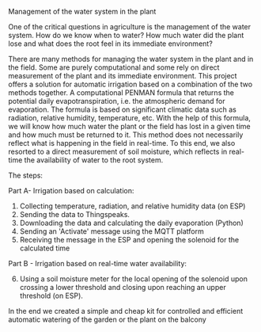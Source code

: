 Management of the water system in the plant

One of the critical questions in agriculture is the management of the water system. How do we know when to water? How much water did the plant lose and what does the root feel in its immediate environment?

There are many methods for managing the water system in the plant and in the field. Some are purely computational and some rely on direct measurement of the plant and its immediate environment. This project offers a solution for automatic irrigation based on a combination of the two methods together.
A computational PENMAN formula that returns the potential daily evapotranspiration, i.e. the atmospheric demand for evaporation. The formula is based on significant climatic data such as radiation, relative humidity, temperature, etc. With the help of this formula, we will know how much water the plant or the field has lost in a given time and how much must be returned to it.
This method does not necessarily reflect what is happening in the field in real-time.
To this end, we also resorted to a direct measurement of soil moisture, which reflects in real-time the availability of water to the root system.



The steps:

Part A- Irrigation based on calculation:

1. Collecting temperature, radiation, and relative humidity data (on ESP)
2. Sending the data to Thingspeaks.
3. Downloading the data and calculating the daily evaporation (Python)
4. Sending an 'Activate' message using the MQTT platform
5. Receiving the message in the ESP and opening the solenoid for the calculated time

Part B - Irrigation based on real-time water availability:

6. Using a soil moisture meter for the local opening of the solenoid upon crossing a lower threshold and closing upon reaching an upper threshold (on ESP).


In the end we created a simple and cheap kit for controlled and efficient automatic watering of the garden or the plant on the balcony
